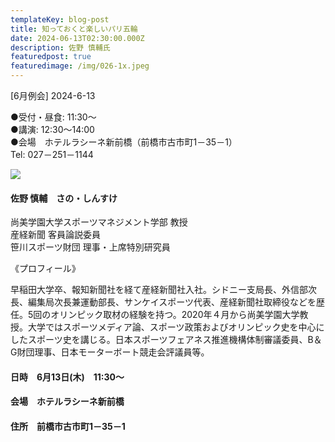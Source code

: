 ```yaml
---
templateKey: blog-post
title: 知っておくと楽しいパリ五輪
date: 2024-06-13T02:30:00.000Z
description: 佐野 慎輔氏
featuredpost: true
featuredimage: /img/026-1x.jpeg
---
```

\[6月例会] 2024-6-13

●受付・昼食: 11:30〜\
●講演: 12:30〜14:00\
●会場　ホテルラシーネ新前橋（前橋市古市町1－35－1）\
Tel: 027－251－1144

![](/img/026-1x.jpeg)

#### 佐野 慎輔　さの・しんすけ

尚美学園大学スポーツマネジメント学部 教授\
産経新聞 客員論説委員\
笹川スポーツ財団 理事・上席特別研究員

《プロフィール》

早稲田大学卒、報知新聞社を経て産経新聞社入社。シドニー支局長、外信部次長、編集局次長兼運動部長、サンケイスポーツ代表、産経新聞社取締役などを歴任。5回のオリンピック取材の経験を持つ。2020年４月から尚美学園大学教授。大学ではスポーツメディア論、スポーツ政策およびオリンピック史を中心にしたスポーツ史を講じる。日本スポーツフェアネス推進機構体制審議委員、B＆G財団理事、日本モーターボート競走会評議員等。

#### 日時　6月13日(木)　11:30〜

#### 会場　ホテルラシーネ新前橋

#### 住所　前橋市古市町1－35－1